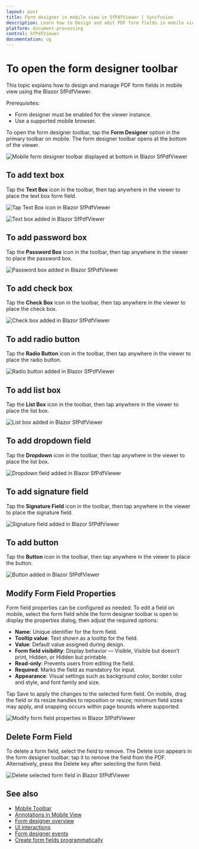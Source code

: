 ```yaml
---
layout: post
title: Form designer in mobile view in SfPdfViewer | Syncfusion
description: Learn how to Design and edit PDF form fields in mobile view in the Syncfusion Blazor SfPdfViewer component.
platform: document-processing
control: SfPdfViewer
documentation: ug
---
```


# To open the form designer toolbar

This topic explains how to design and manage PDF form fields in mobile view using the Blazor SfPdfViewer.

Prerequisites:
- Form designer must be enabled for the viewer instance.
- Use a supported mobile browser.

To open the form designer toolbar, tap the **Form Designer** option in the primary toolbar on mobile. The form designer toolbar opens at the bottom of the viewer.

![Mobile form designer toolbar displayed at bottom in Blazor SfPdfViewer](../form-designer/form-designer-images/form-designer-toolbar.png)

## To add text box

Tap the **Text Box** icon in the toolbar, then tap anywhere in the viewer to place the text box form field.

![Tap Text Box icon in Blazor SfPdfViewer](../form-designer/form-designer-images/form-designer-textbox.png)

![Text box added in Blazor SfPdfViewer](../form-designer/form-designer-images/form-designer-textbox-added.png)

## To add password box

Tap the **Password Box** icon in the toolbar, then tap anywhere in the viewer to place the password box.

![Password box added in Blazor SfPdfViewer](../form-designer/form-designer-images/form-designer-password.png)

## To add check box

Tap the **Check Box** icon in the toolbar, then tap anywhere in the viewer to place the check box.

![Check box added in Blazor SfPdfViewer](../form-designer/form-designer-images/form-designer-checkBox.png)

## To add radio button

Tap the **Radio Button** icon in the toolbar, then tap anywhere in the viewer to place the radio button.

![Radio button added in Blazor SfPdfViewer](../form-designer/form-designer-images/form-designer-radio.png)

## To add list box

Tap the **List Box** icon in the toolbar, then tap anywhere in the viewer to place the list box.

![List box added in Blazor SfPdfViewer](../form-designer/form-designer-images/form-designer-listbox.png)

## To add dropdown field

Tap the **Dropdown** icon in the toolbar, then tap anywhere in the viewer to place the list box.

![Dropdown field added in Blazor SfPdfViewer](../form-designer/form-designer-images/form-designer-dropdown-listbox.png)

## To add signature field

Tap the **Signature Field** icon in the toolbar, then tap anywhere in the viewer to place the signature field.

![Signature field added in Blazor SfPdfViewer](../form-designer/form-designer-images/form-designer-signature.png)

## To add button

Tap the **Button** icon in the toolbar, then tap anywhere in the viewer to place the button.

![Button added in Blazor SfPdfViewer](../form-designer/form-designer-images/form-designer-button.png)

## Modify Form Field Properties

Form field properties can be configured as needed. To edit a field on mobile, select the form field while the form designer toolbar is open to display the properties dialog, then adjust the required options:

- **Name**: Unique identifier for the form field.
- **Tooltip value**: Text shown as a tooltip for the field.
- **Value**: Default value assigned during design.
- **Form field visibility**: Display behavior — Visible, Visible but doesn’t print, Hidden, or Hidden but printable.
- **Read-only**: Prevents users from editing the field.
- **Required**: Marks the field as mandatory for input.
- **Appearance**: Visual settings such as background color, border color and style, and font family and size.

Tap Save to apply the changes to the selected form field. On mobile, drag the field or its resize handles to reposition or resize; minimum field sizes may apply, and snapping occurs within page bounds where supported.

![Modify form field properties in Blazor SfPdfViewer](../form-designer/form-designer-images/form-designer-properties.png)

## Delete Form Field

To delete a form field, select the field to remove. The Delete icon appears in the form designer toolbar; tap it to remove the field from the PDF. Alternatively, press the Delete key after selecting the form field.

![Delete selected form field in Blazor SfPdfViewer](../form-designer/form-designer-images/form-designer-delete.png)

## See also

* [Mobile Toolbar](../mobile-toolbar)
* [Annotations in Mobile View](../annotation/annotations-in-mobile-view)
* [Form designer overview](../form-designer/overview)
* [UI interactions](../form-designer/ui-interactions)
* [Form designer events](../form-designer/events)
* [Create form fields programmatically](../form-designer/create-programmatically)
